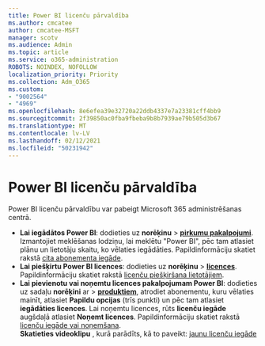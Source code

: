 ```yaml
---
title: Power BI licenču pārvaldība
ms.author: cmcatee
author: cmcatee-MSFT
manager: scotv
ms.audience: Admin
ms.topic: article
ms.service: o365-administration
ROBOTS: NOINDEX, NOFOLLOW
localization_priority: Priority
ms.collection: Adm_O365
ms.custom:
- "9002564"
- "4969"
ms.openlocfilehash: 8e6efea39e32720a22ddb4337e7a23381cff4bb9
ms.sourcegitcommit: 2f39850ac0fba9fbeba9b8b7939ae79b505d3b67
ms.translationtype: MT
ms.contentlocale: lv-LV
ms.lasthandoff: 02/12/2021
ms.locfileid: "50231942"
---
```

# <a name="power-bi-license-management"></a>Power BI licenču pārvaldība

Power BI licenču pārvaldību var pabeigt Microsoft 365 administrēšanas centrā.

- **Lai iegādātos Power BI**: dodieties uz **norēķinu** \> **[pirkumu pakalpojumi](https://go.microsoft.com/fwlink/p/?linkid=868433)**. Izmantojiet meklēšanas lodziņu, lai meklētu "Power BI", pēc tam atlasiet plānu un lietotāju skaitu, ko vēlaties iegādāties. Papildinformāciju skatiet rakstā [cita abonementa iegāde](https://docs.microsoft.com/microsoft-365/commerce/try-or-buy-microsoft-365#buy-a-different-subscription).
- **Lai piešķirtu Power BI licences**: dodieties uz **norēķinu**  >  **[licences](https://go.microsoft.com/fwlink/p/?linkid=842264)**. Papildinformāciju skatiet rakstā [licenču piešķiršana lietotājiem](https://docs.microsoft.com/microsoft-365/admin/manage/assign-licenses-to-users).
- **Lai pievienotu vai noņemtu licences pakalpojumam Power BI**: dodieties uz sadaļu **norēķini** ar  >  **[produktiem](https://go.microsoft.com/fwlink/p/?linkid=842054)**, atrodiet abonementu, kuru vēlaties mainīt, atlasiet **Papildu opcijas** (trīs punkti) un pēc tam atlasiet **iegādāties licences**. Lai noņemtu licences, rūts **licenču iegāde** augšdaļā atlasiet **Noņemt licences**. Papildinformāciju skatiet rakstā [licenču iegāde vai noņemšana](https://docs.microsoft.com/microsoft-365/commerce/licenses/buy-licenses). \
**Skatieties videoklipu** , kurā parādīts, kā to paveikt: [jaunu licenču iegāde](https://go.microsoft.com/fwlink/p/?linkid=2154857)